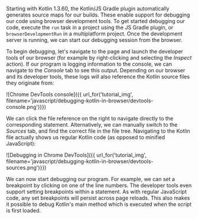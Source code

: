 [//]: # (title: Debugging Kotlin in the browser)

Starting with Kotlin 1.3.60, the Kotlin/JS Gradle plugin automatically generates source maps for our builds. These enable support for debugging our code using browser development tools. To get started debugging our code, execute the `run` task in a project using the JS Gradle plugin, or `browserDevelopmentRun` in a multiplatform project. Once the development server is running, we can start our debugging session from the browser.

To begin debugging, let's navigate to the page and launch the developer tools of our browser (for example by right-clicking and selecting the _Inspect_ action). If our program is logging information to the console, we can navigate to the _Console_ tab to see this output. Depending on our browser and its developer tools, these logs will also reference the Kotlin source files they originate from:

![Chrome DevTools console]({{ url_for('tutorial_img', filename='javascript/debugging-kotlin-in-browser/devtools-console.png')}})


We can click the file reference on the right to navigate directly to the corresponding statement. Alternatively, we can manually switch to the _Sources_ tab, and find the correct file in the file tree. Navigating to the Kotlin file actually shows us regular Kotlin code (as opposed to minified JavaScript):

![Debugging in Chrome DevTools]({{ url_for('tutorial_img', filename='javascript/debugging-kotlin-in-browser/devtools-sources.png')}})

We can now start debugging our program. For example, we can set a breakpoint by clicking on one of the line numbers. The developer tools even support setting breakpoints within a statement. As with regular JavaScript code, any set breakpoints will persist across page reloads. This also makes it possible to debug Kotlin's main method which is executed when the script is first loaded.

<!-- TODO: Debugging Node.js – awaiting https://youtrack.jetbrains.com/issue/WEB-43747 -->